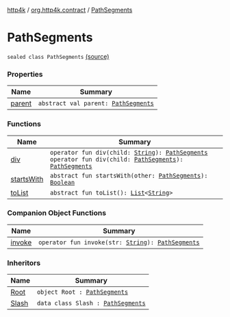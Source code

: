[http4k](../../index.md) / [org.http4k.contract](../index.md) / [PathSegments](./index.md)

# PathSegments

`sealed class PathSegments` [(source)](https://github.com/http4k/http4k/blob/master/http4k-contract/src/main/kotlin/org/http4k/contract/PathSegments.kt#L5)

### Properties

| Name | Summary |
|---|---|
| [parent](parent.md) | `abstract val parent: `[`PathSegments`](./index.md) |

### Functions

| Name | Summary |
|---|---|
| [div](div.md) | `operator fun div(child: `[`String`](https://kotlinlang.org/api/latest/jvm/stdlib/kotlin/-string/index.html)`): `[`PathSegments`](./index.md)<br>`operator fun div(child: `[`PathSegments`](./index.md)`): `[`PathSegments`](./index.md) |
| [startsWith](starts-with.md) | `abstract fun startsWith(other: `[`PathSegments`](./index.md)`): `[`Boolean`](https://kotlinlang.org/api/latest/jvm/stdlib/kotlin/-boolean/index.html) |
| [toList](to-list.md) | `abstract fun toList(): `[`List`](https://kotlinlang.org/api/latest/jvm/stdlib/kotlin.collections/-list/index.html)`<`[`String`](https://kotlinlang.org/api/latest/jvm/stdlib/kotlin/-string/index.html)`>` |

### Companion Object Functions

| Name | Summary |
|---|---|
| [invoke](invoke.md) | `operator fun invoke(str: `[`String`](https://kotlinlang.org/api/latest/jvm/stdlib/kotlin/-string/index.html)`): `[`PathSegments`](./index.md) |

### Inheritors

| Name | Summary |
|---|---|
| [Root](../-root/index.md) | `object Root : `[`PathSegments`](./index.md) |
| [Slash](../-slash/index.md) | `data class Slash : `[`PathSegments`](./index.md) |
